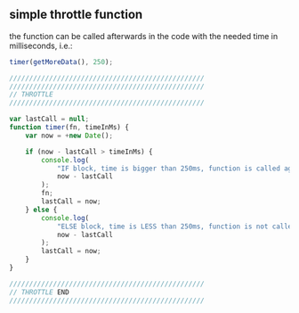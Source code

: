 ## simple throttle function

the function can be called afterwards in the code with the needed time in milliseconds, i.e.:

```js
timer(getMoreData(), 250);
```

```js
/////////////////////////////////////////////////
/////////////////////////////////////////////////
// THROTTLE
/////////////////////////////////////////////////

var lastCall = null;
function timer(fn, timeInMs) {
    var now = +new Date();

    if (now - lastCall > timeInMs) {
        console.log(
            "IF block, time is bigger than 250ms, function is called again",
            now - lastCall
        );
        fn;
        lastCall = now;
    } else {
        console.log(
            "ELSE block, time is LESS than 250ms, function is not called again",
            now - lastCall
        );
        lastCall = now;
    }
}

/////////////////////////////////////////////////
// THROTTLE END
/////////////////////////////////////////////////
```
